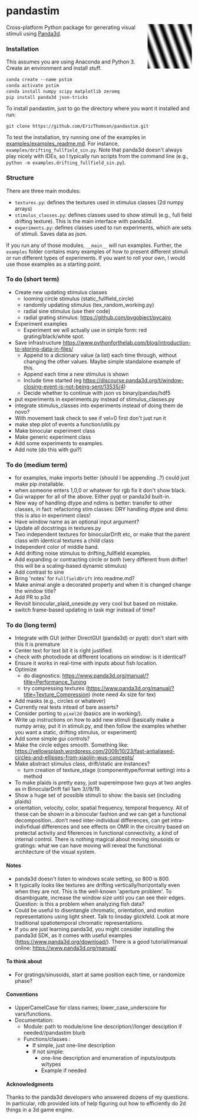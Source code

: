 # pandastim
<img align = "right" width = "120" src=".\images\omr_sin_example.png ">

Cross-platform Python package for generating visual stimuli using [Panda3d](https://www.panda3d.org/).

### Installation
This assumes you are using Anaconda and Python 3. Create an environment and install stuff.

    conda create --name pstim
    conda activate pstim
    conda install numpy scipy matplotlib zeromq
    pip install panda3d json-tricks

To install pandastim, just to go the directory where you want it installed and run:    

    git clone https://github.com/EricThomson/pandastim.git

To test the installation, try running one of the examples in [examples/examples_readme.md](examples/examples_readme.md). For instance, `examples/drifting_fullfield_sin.py`. Note that panda3d doesn't always play nicely with IDEs, so I typically run scripts from the command line (e.g., `python -m examples.drifting_fullfield_sin.py`).

### Structure
There are three main modules:
- `textures.py`: defines the textures used in stimulus classes (2d numpy arrays)
- `stimulus_classes.py`: defines classes used to show stimuli (e.g., full field drifting texture). This is the main interface with panda3d.
- `experiments.py`: defines classes used to run experiments, which are sets of stimuli. Saves data as json.

If you run any of those modules, `__main__` will run examples. Further, the `examples` folder contains many examples of how to present different stimuli or run different types of experiments. If you want to roll your own, I would use those examples as a starting point.


### To do (short term)
- Create new updating stimulus classes
    - looming circle stimulus (static_fullfield_circle)
    - randomly updating stimulus (tex_random_working.py)
    - radial sine stimulus (use their code)
    - radial grating stimulus: https://github.com/pygobject/pycairo
- Experiment examples
  - Experiment we will actually use in simple form: red grating/black/white  spot.
- Save infrastructure  https://www.pythonforthelab.com/blog/introduction-to-storing-data-in-files/
    - Append to a dictionary value (a list) each time through, without changing the other values. Maybe simple standalone example of this.
    - Append each time a new stimulus is shown
    - Include time started (eg https://discourse.panda3d.org/t/window-closing-event-is-not-being-sent/13535/4)
    - Decide whether to continue with json vs binary/pandas/hdf5
- put experiments in experiments.py instead of stimulus_classes.py
- integrate stimulus_classes into experiments instead of doing them de novo?
- With movement task check to see if vel=0 first don't just run it
- make step plot of events a function/utils.py
- Make binocular experiment class
- Make generic experiment class
- Add some experiments to examples.
- Add note (do this with gui?)


### To do (medium term)
- for examples, make imports better (should I be appending ..?)
  could just make pip installable.
- when someone enters 1,0,0 or whatever for rgb fix it don't show black.
- Gui wrapper for all of the above. Either pyqt or panda3d built-in.
- New way of handling dtype and ndims is better: transfer to other classes, in fact: refactoring stim classes: DRY handling dtype and dims: this is also in experiment class!
- Have window name as an optional input argument?
- Update all docstrings in textures.py
- Two independent textures for binocularDrift etc, or make that the parent class with identical textures a child class
- Independent color of middle band.
- Add drifting noise stimulus to drifting_fullfield examples.
- Add expanding or contracting circle or both (very different from drifter! this will be a scaling-based dynamic stimulus)
- Add contrast to sine
- Bring 'notes' for `FullfieldDrift` into readme.md?
- Make animal angle a decorated property and when it is changed change the window title?
- Add PR to p3d
- Revisit binocular_plaid_oneside.py very cool but based on mistake.
- switch frame-based updating in task mgr instead of time?
### To do (long term)
- Integrate with GUI (either DirectGUI (panda3d) or pyqt): don't start with this it is premature
- Center text for text bit it is right justified.
- check with photodiode at different locations on window: is it identical?
- Ensure it works in real-time with inputs about fish location.
- Optimize
  - do diagnostics: https://www.panda3d.org/manual/?title=Performance_Tuning
  - try compressing textures (https://www.panda3d.org/manual/?title=Texture_Compression) (note need 4x size for tex)
- Add masks (e.g., circles or whatever)
- Currently real tests intead of bare asserts?
- Consider porting to `pixel2d` (basics are in working/).
- Write up instructions on how to add new stimuli (basically make a numpy array, put it in stimuli.py, and then follow the examples whether you want a static, drifting stimulus, or experiment)
- Add some simple gui controls?
- Make the circle edges smooth. Something like: https://yellowsplash.wordpress.com/2009/10/23/fast-antialiased-circles-and-ellipses-from-xiaolin-wus-concepts/
- Make abstract stimulus class, drift/static are instances?
  - turn creation of texture_stage (componenttype/format setting) into a method
- To make plaids is pretty easy, just supereimpose two guys at two angles as in BinocularDrift fail 1am 3//9/19.
- Show a huge set of possible stimuli to show: the basis set (including plaids)
- orientation, velocity, color, spatial frequency, temporal frequency. All of these can be shown in a binocular fashion and we can get a functional decomposition...don't need inter-individual differences, can get intra-indivfidual differences and see effects on OMR in the circuitry based on pretectal activity and fiferences in functional connectivity, a kind of internal control.  There is nothing magical about moving sinusoids or gratings: what we can have moving will reveal the functional architecture of the visual system.

#### Notes
- panda3d doesn't listen to windows scale setting, so 800 is 800.
- It typically looks like textures are drifting vertically/horizontally even when they are not. This is the well-known 'aperture problem'. To disambiguate, increase the window size until you can see their edges. Question: is this a problem when analyzing fish data?
- Could be useful to disentangle chromatic, orientation, and motion representations using light sheet. Talk to linsday glickfeld. Look at more traditional spatiotemporal chromatic representations.
- If you are just learning panda3d, you might consider installing the panda3d SDK, as it comes with useful examples (https://www.panda3d.org/download/). There is a good tutorial/manual online: https://www.panda3d.org/manual/


#### To think about
- For gratings/sinusoids, start at same position each time, or randomize phase?

#### Conventions
- UpperCamelCase for class names; lower_case_underscore for vars/functions.
- Documentation:
  - Module: path to module/one line description//longer desciption if needed//pandastim blurb
  - Functions/classes :
    - If simple, just one-line description
    - If not simple:
      - one-line description and enumeration of inputs/outputs w/types
      - Example if needed

#### Acknowledgments
Thanks to the panda3d developers who answered dozens of my questions. In particular, rdb provided lots of help figuring out how to efficiently do 2d things in a 3d game engine.
